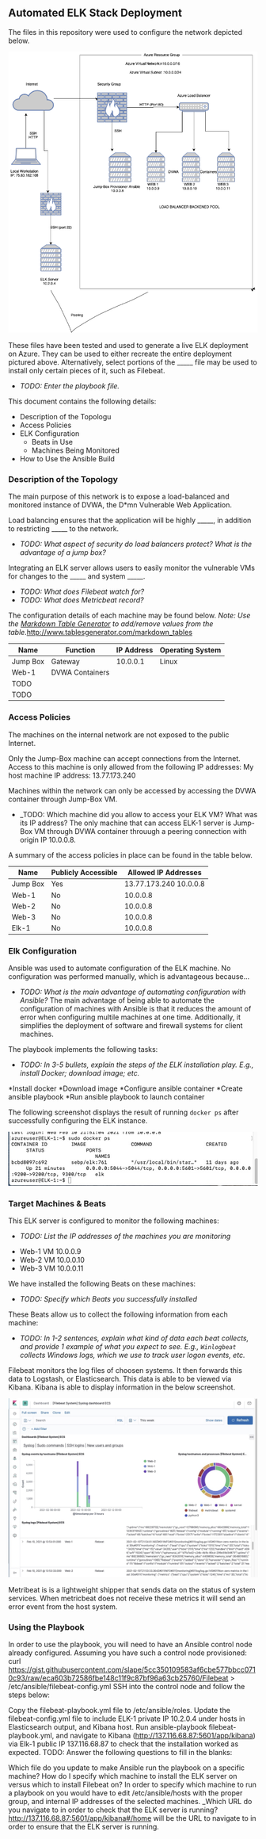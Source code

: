 ## Automated ELK Stack Deployment

The files in this repository were used to configure the network depicted below.


![Network diagram](https://github.com/Chanarowe/Project-1/blob/main/networkdiagram.png)

These files have been tested and used to generate a live ELK deployment on Azure. They can be used to either recreate the entire deployment pictured above. Alternatively, select portions of the _____ file may be used to install only certain pieces of it, such as Filebeat.

  - _TODO: Enter the playbook file._

This document contains the following details:
- Description of the Topologu
- Access Policies
- ELK Configuration
  - Beats in Use
  - Machines Being Monitored
- How to Use the Ansible Build


### Description of the Topology

The main purpose of this network is to expose a load-balanced and monitored instance of DVWA, the D*mn Vulnerable Web Application.

Load balancing ensures that the application will be highly _____, in addition to restricting _____ to the network.
- _TODO: What aspect of security do load balancers protect? What is the advantage of a jump box?_

Integrating an ELK server allows users to easily monitor the vulnerable VMs for changes to the _____ and system _____.
- _TODO: What does Filebeat watch for?_
- _TODO: What does Metricbeat record?_

The configuration details of each machine may be found below.
_Note: Use the [Markdown Table Generator](http://www.tablesgenerator.com/markdown_tables) to add/remove values from the table_.http://www.tablesgenerator.com/markdown_tables

| Name     | Function | IP Address | Operating System |
|----------|----------|------------|------------------|
| Jump Box | Gateway  | 10.0.0.1   | Linux            |
| Web-1    |DVWA Containers          |            |                  |
| TODO     |          |            |                  |
| TODO     |          |            |                  |

### Access Policies

The machines on the internal network are not exposed to the public Internet. 

Only the Jump-Box machine can accept connections from the Internet. Access to this machine is only allowed from the following IP addresses:
My host machine IP address: 13.77.173.240

Machines within the network can only be accessed by accessing the DVWA container through Jump-Box VM.
- _TODO: Which machine did you allow to access your ELK VM? What was its IP address? The only machine that can access ELK-1 server is Jump-Box VM through DVWA container throuugh a peering connection with origin IP 10.0.0.8.

A summary of the access policies in place can be found in the table below.

| Name     | Publicly Accessible | Allowed IP Addresses |
|----------|---------------------|----------------------|
| Jump Box | Yes                 | 13.77.173.240 10.0.0.8|
| Web-1    | No                  |     10.0.0.8         |
| Web-2    | No                  |     10.0.0.8         |
| Web-3    | No                  |     10.0.0.8         |
| Elk-1    | No                  |     10.0.0.8
### Elk Configuration

Ansible was used to automate configuration of the ELK machine. No configuration was performed manually, which is advantageous because...
- _TODO: What is the main advantage of automating configuration with Ansible?_
The main advantage of being able to automate the configuration of machines with Ansible is that it reduces the amount of error when configuring multile machines at one time. Additionally, it simplifies the deployment of software and firewall systems for client machines.


The playbook implements the following tasks:
- _TODO: In 3-5 bullets, explain the steps of the ELK installation play. E.g., install Docker; download image; etc._

*Install docker
*Download image
*Configure ansible container
*Create ansible playbook
*Run ansible playbook to launch container


The following screenshot displays the result of running `docker ps` after successfully configuring the ELK instance.

![ELK docker ps](https://github.com/Chanarowe/Project-1/blob/main/elk.jpg)

### Target Machines & Beats
This ELK server is configured to monitor the following machines:
- _TODO: List the IP addresses of the machines you are monitoring_
* Web-1 VM 10.0.0.9
* Web-2 VM 10.0.0.10
* Web-3 VM 10.0.0.11

We have installed the following Beats on these machines:
- _TODO: Specify which Beats you successfully installed_

These Beats allow us to collect the following information from each machine:
- _TODO: In 1-2 sentences, explain what kind of data each beat collects, and provide 1 example of what you expect to see. E.g., `Winlogbeat` collects Windows logs, which we use to track user logon events, etc._

Filebeat monitors the log files of choosen systems. It then forwards this data to Logstash, or Elasticsearch. This data is able to be viewed via Kibana. Kibana is able to display information in the below screenshot.


![Filebeat](https://github.com/Chanarowe/Project-1/blob/main/filebeat.jpg)

Metribeat is is a lightweight shipper that sends data on the status of system services. When metricbeat does not receive these metrics it will send an error event from the host system.


### Using the Playbook
In order to use the playbook, you will need to have an Ansible control node already configured. Assuming you have such a control node provisioned: 
curl 
https://gist.githubusercontent.com/slape/5cc350109583af6cbe577bbcc0710c93/raw/eca603b72586fbe148c11f9c87bf96a63cb25760/Filebeat > /etc/ansible/filebeat-config.yml
SSH into the control node and follow the steps below:

Copy the filebeat-playbook.yml file to /etc/ansible/roles.
Update the filebeat-config.yml file to include ELK-1 private IP 10.2.0.4 under hosts in Elasticsearch output, and Kibana host.
Run ansible-playbook filebeat-playbook.yml, and navigate to Kibana (http://137.116.68.87:5601/app/kibana) via Elk-1 public IP 137.116.68.87 to check that the installation worked as expected.
TODO: Answer the following questions to fill in the blanks:

Which file do you update to make Ansible run the playbook on a specific machine? How do I specify which machine to install the ELK server on versus which to install Filebeat on? In order to specify which machine to run a playbook on you would have to edit /etc/ansible/hosts with the proper group, and internal IP addresses of the selected machines.
_Which URL do you navigate to in order to check that the ELK server is running?
http://137.116.68.87:5601/app/kibana#/home will be the URL to navigate to in order to ensure that the ELK server is running.
